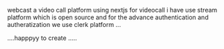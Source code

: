 webcast a video call platform using nextjs
for videocall i have use stream platform which is open source
and for the advance authentication and autheratization we use clerk platform ...

....happpyy to create .....
